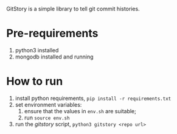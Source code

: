 
GitStory is a simple library to tell git commit histories.

#  Pre-requirements

1. python3 installed
2. mongodb installed and running

# How to run
1. install python requirements, `pip install -r requirements.txt`
2. set environment variables:
    1. ensure that the values in `env.sh` are suitable;
    2. run `source env.sh`
3. run the _gitstory_ script, `python3 gitstory <repo url>`
